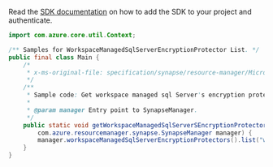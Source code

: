 Read the [SDK documentation](https://github.com/Azure/azure-sdk-for-java/blob/azure-resourcemanager-synapse_1.0.0-beta.2/sdk/synapse/azure-resourcemanager-synapse/README.md) on how to add the SDK to your project and authenticate.

```java
import com.azure.core.util.Context;

/** Samples for WorkspaceManagedSqlServerEncryptionProtector List. */
public final class Main {
    /*
     * x-ms-original-file: specification/synapse/resource-manager/Microsoft.Synapse/stable/2021-06-01/examples/GetWorkspaceManagedSqlServerEncryptionProtectorList.json
     */
    /**
     * Sample code: Get workspace managed sql Server's encryption protectors.
     *
     * @param manager Entry point to SynapseManager.
     */
    public static void getWorkspaceManagedSqlServerSEncryptionProtectors(
        com.azure.resourcemanager.synapse.SynapseManager manager) {
        manager.workspaceManagedSqlServerEncryptionProtectors().list("wsg-7398", "testWorkspace", Context.NONE);
    }
}
```
